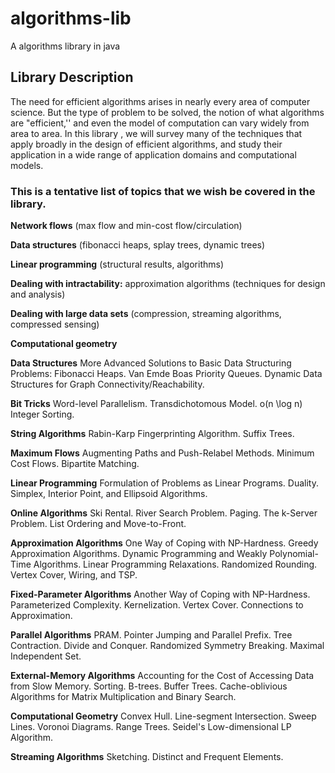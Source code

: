 # algorithms-lib
A algorithms library in java


## Library Description

The need for efficient algorithms arises in nearly every area of computer science. But the type of problem to be solved, the notion of what algorithms are "efficient,'' and even the model of computation can vary widely from area to area. In this library , we will survey many of the techniques that apply broadly in the design of efficient algorithms, and study their application in a wide range of application domains and computational models.

### This is a tentative list of topics that we wish be covered in the library.


**Network flows** 
(max flow and min-cost flow/circulation)

**Data structures** 
(fibonacci heaps, splay trees, dynamic trees)

**Linear programming** 
(structural results, algorithms)

**Dealing with intractability:** 
approximation algorithms (techniques for design and analysis)

**Dealing with large data sets** 
(compression, streaming algorithms, compressed sensing)

**Computational geometry**


**Data Structures**
More Advanced Solutions to Basic Data Structuring Problems: Fibonacci Heaps. Van Emde Boas Priority Queues. Dynamic Data Structures for Graph Connectivity/Reachability.

**Bit Tricks**
Word-level Parallelism. Transdichotomous Model. o(n \log n) Integer Sorting.

**String Algorithms**
Rabin-Karp Fingerprinting Algorithm. Suffix Trees.

**Maximum Flows**
Augmenting Paths and Push-Relabel Methods. Minimum Cost Flows. Bipartite Matching.

**Linear Programming**
Formulation of Problems as Linear Programs. Duality. Simplex, Interior Point, and Ellipsoid Algorithms.

**Online Algorithms**
Ski Rental. River Search Problem. Paging. The k-Server Problem. List Ordering and Move-to-Front.

**Approximation Algorithms**
One Way of Coping with NP-Hardness. Greedy Approximation Algorithms. Dynamic Programming and Weakly Polynomial-Time Algorithms. Linear Programming Relaxations. Randomized Rounding. Vertex Cover, Wiring, and TSP.

**Fixed-Parameter Algorithms**
Another Way of Coping with NP-Hardness. Parameterized Complexity. Kernelization. Vertex Cover. Connections to Approximation.

**Parallel Algorithms**
PRAM. Pointer Jumping and Parallel Prefix. Tree Contraction. Divide and Conquer. Randomized Symmetry Breaking. Maximal Independent Set.

**External-Memory Algorithms**
Accounting for the Cost of Accessing Data from Slow Memory. Sorting. B-trees. Buffer Trees. Cache-oblivious Algorithms for Matrix Multiplication and Binary Search.

**Computational Geometry**
Convex Hull. Line-segment Intersection. Sweep Lines. Voronoi Diagrams. Range Trees. Seidel's Low-dimensional LP Algorithm.

**Streaming Algorithms**
Sketching. Distinct and Frequent Elements.